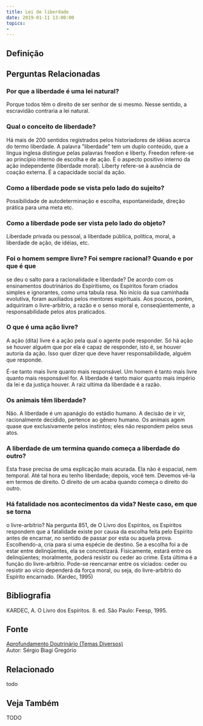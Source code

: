 ```yaml
---
title: Lei de liberdade
date: 2019-01-11 13:00:00
topics: 
- 
---
```


## Definição


## Perguntas Relacionadas

### Por que a liberdade é uma lei natural?
Porque todos têm o direito de ser senhor de si mesmo. Nesse sentido, a
escravidão contraria a lei natural.

### Qual o conceito de liberdade?
Há mais de 200 sentidos registrados pelos historiadores de idéias acerca
do termo liberdade. A palavra "liberdade" tem um duplo conteúdo, que a
língua inglesa distingue pelas palavras freedon e liberty. Freedon
refere-se ao princípio interno de escolha e de ação. É o aspecto
positivo interno da ação independente (liberdade moral). Liberty
refere-se à ausência de coação externa. É a capacidade social da ação.

### Como a liberdade pode se vista pelo lado do sujeito?
Possibilidade de autodeterminação e escolha, espontaneidade, direção
prática para uma meta etc.

### Como a liberdade pode ser vista pelo lado do objeto?
Liberdade privada ou pessoal, a liberdade pública, política, moral, a
liberdade de ação, de idéias, etc.

### Foi o homem sempre livre? Foi sempre racional? Quando e por que é que
se deu o salto para a racionalidade e liberdade?
De acordo com os ensinamentos doutrinários do Espiritismo, os Espíritos
foram criados simples e ignorantes, como uma tabula rasa. No início da
sua caminhada evolutiva, foram auxiliados pelos mentores espirituais.
Aos poucos, porém, adquiriram o livre-arbítrio, a razão e o senso moral
e, conseqüentemente, a responsabilidade pelos atos praticados.

### O que é uma ação livre?
A ação (dita) livre é a ação pela qual o agente pode responder. Só há
ação se houver alguém que por ela é capaz de responder, isto é, se
houver autoria da ação. Isso quer dizer que deve haver responsabilidade,
alguém que responde.

É-se tanto mais livre quanto mais responsável. Um homem é tanto mais
livre quanto mais responsável for. A liberdade é tanto maior quanto mais
império da lei e da justiça houver. A raiz ultima da liberdade é a
razão.

### Os animais têm liberdade?
Não. A liberdade é um apanágio do estádio humano. A decisão de ir vir,
racionalmente decidido, pertence ao gênero humano. Os animais agem quase
que exclusivamente pelos instintos; eles não respondem pelos seus atos.

### A liberdade de um termina quando começa a liberdade do outro?
Esta frase precisa de uma explicação mais acurada. Ela não é espacial,
nem temporal. Até tal hora eu tenho liberdade; depois, você tem. Devemos
vê-la em termos de direito. O direito de um acaba quando começa o
direito do outro.

### Há fatalidade nos acontecimentos da vida? Neste caso, em que se torna
o livre-arbítrio?
Na pergunta 851, de O Livro dos Espíritos, os Espíritos respondem que
a fatalidade existe por causa da escolha feita pelo Espírito antes de
encarnar, no sentido de passar por esta ou aquela prova. Escolhendo-a,
cria para si uma espécie de destino. Se a escolha foi a de estar entre
delinqüentes, ela se concretizará. Fisicamente, estará entre os
delinqüentes; moralmente, poderá resistir ou ceder ao crime. Esta última
é a função do livre-arbítrio. Pode-se reencarnar entre os viciados:
ceder ou resistir ao vício dependerá da força moral, ou seja, do
livre-arbítrio do Espírito encarnado. (Kardec, 1995)







## Bibliografia

KARDEC, A. O Livro dos Espíritos. 8. ed. São Paulo: Feesp, 1995.

## Fonte
[Aprofundamento Doutrinário (Temas Diversos)](https://sites.google.com/view/aprofundamentodoutrinario/lei-de-liberdade)  
Autor: Sérgio Biagi Gregório



## Relacionado
todo

## Veja Também
TODO


